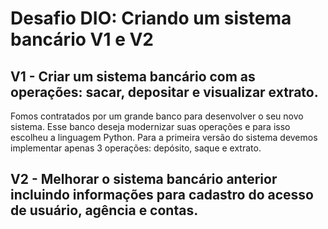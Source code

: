 # Desafio DIO: Criando um sistema bancário V1 e V2

##  V1 - Criar um sistema bancário com as operações: sacar, depositar e visualizar extrato.


Fomos contratados por um grande banco para desenvolver o seu novo sistema. Esse banco deseja modernizar suas operações e para isso escolheu a linguagem Python. Para a primeira versão do sistema devemos implementar apenas 3 operações: depósito, saque e extrato.

##  V2 - Melhorar o sistema bancário anterior incluindo informações para cadastro do acesso de usuário, agência e contas.


